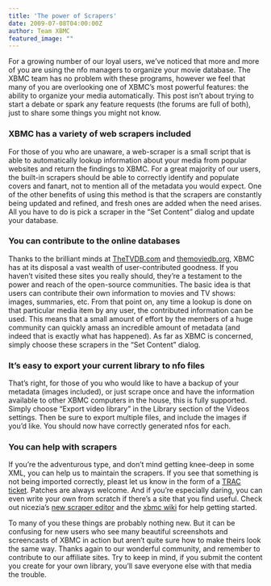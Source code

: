 ```yaml
---
title: 'The power of Scrapers'
date: 2009-07-08T04:00:00Z
author: Team XBMC
featured_image: ""
---
```

For a growing number of our loyal users, we’ve noticed that more and more of you are using the nfo managers to organize your movie database. The XBMC team has no problem with these programs, however we feel that many of you are overlooking one of XBMC’s most powerful features: the ability to organize your media automatically. This post isn’t about trying to start a debate or spark any feature requests (the forums are full of both), just to share some things you might not know.

 ### XBMC has a variety of web scrapers included

 For those of you who are unaware, a web-scraper is a small script that is able to automatically lookup information about your media from popular websites and return the findings to XBMC. For a great majority of our users, the built-in scrapers should be able to correctly identify and populate covers and fanart, not to mention all of the metadata you would expect. One of the other benefits of using this method is that the scrapers are constantly being updated and refined, and fresh ones are added when the need arises. All you have to do is pick a scraper in the “Set Content” dialog and update your database.

 ### You can contribute to the online databases

 Thanks to the brilliant minds at [TheTVDB.com](https://www.thetvdb.com/) and [themoviedb.org](https://www.themoviedb.org/), XBMC has at its disposal a vast wealth of user-contributed goodness. If you haven’t visited these sites you really should, they’re a testament to the power and reach of the open-source communities. The basic idea is that users can contribute their own information to movies and TV shows: images, summaries, etc. From that point on, any time a lookup is done on that particular media item by any user, the contributed information can be used. This means that a small amount of effort by the members of a huge community can quickly amass an incredible amount of metadata (and indeed that is exactly what has happened). As far as XBMC is concerned, simply choose these scrapers in the “Set Content” dialog.

 ### It’s easy to export your current library to nfo files

 That’s right, for those of you who would like to have a backup of your metadata (images included), or just scrape once and have the information available to other XBMC computers in the house, this is fully supported. Simply choose “Export video library” in the Library section of the Videos settings. Then be sure to export multiple files, and include the images if you’d like. You should now have correctly generated nfos for each.

 ### You can help with scrapers

 If you’re the adventurous type, and don’t mind getting knee-deep in some XML, you can help us to maintain the scrapers. If you see that something is not being imported correctly, pleast let us know in the form of a [TRAC ticket](/article/trackers-moved-sourceforge-xbmcorg). Patches are always welcome. And if you’re especially daring, you can even write your own from scratch if there’s a site that you find useful. Check out nicezia’s [new scraper editor](https://sourceforge.net/projects/scraperxml/) and the [xbmc wiki](https://kodi.wiki/view/Scraper.xml) for help getting started.

   


 To many of you these things are probably nothing new. But it can be confusing for new users who see many beautiful screenshots and screencasts of XBMC in action but aren’t quite sure how to make theirs look the same way. Thanks again to our wonderful community, and remember to contribute to our affiliate sites. Try to keep in mind, if you submit the content you create for your own library, you’ll save everyone else with that media the trouble.

 